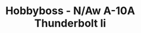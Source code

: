 ---
layout: product
title: "Hobbyboss - N/Aw A-10A  Thunderbolt Ii"
price: "2500" 
desc: "N/A"
img_path: "/assets/img/HB80267.jpg"
brand: "N/A"
available: true
special_offer: false
new: false
soon: false
cat: "010000"
subcat: "013500"
subsubcat: "0N/A"
sifra: "HB80267"
popular: false
---